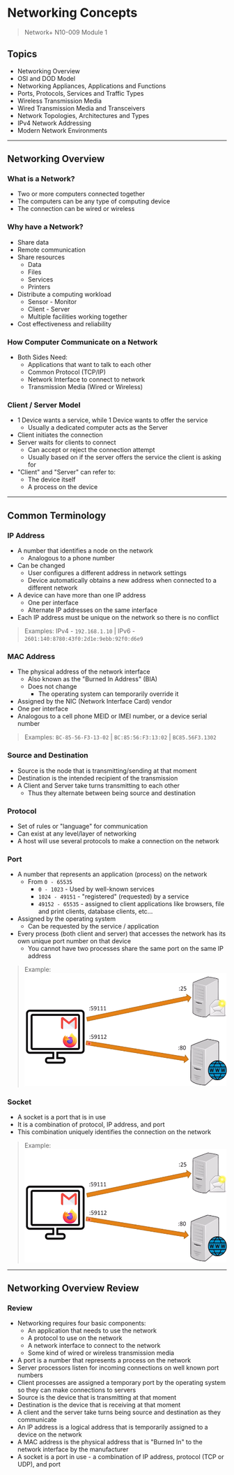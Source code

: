 # Networking Concepts
> Network+ N10-009 Module 1
## Topics
- Networking Overview
- OSI and DOD Model
- Networking Appliances, Applications and Functions
- Ports, Protocols, Services and Traffic Types
- Wireless Transmission Media
- Wired Transmission Media and Transceivers
- Network Topologies, Architectures and Types
- IPv4 Network Addressing
- Modern Network Environments

-----
## Networking Overview
### What is a Network?
- Two or more computers connected together
- The computers can be any type of computing device
- The connection can be wired or wireless
### Why have a Network?
- Share data
- Remote communication
- Share resources
	- Data
	- Files
	- Services
	- Printers
- Distribute a computing workload
	- Sensor - Monitor
	- Client - Server
	- Multiple facilities working together
- Cost effectiveness and reliability
### How Computer Communicate on a Network
- Both Sides Need:
	- Applications that want to talk to each other
	- Common Protocol (TCP/IP)
	- Network Interface to connect to network
	- Transmission Media (Wired or Wireless)
### Client / Server Model
- 1 Device wants a service, while 1 Device wants to offer the service
	- Usually a dedicated computer acts as the Server
- Client initiates the connection
- Server waits for clients to connect
	- Can accept or reject the connection attempt
	- Usually based on if the server offers the service the client is asking for
- "Client" and "Server" can refer to:
	- The device itself
	- A process on the device

-----
## Common Terminology
### IP Address
- A number that identifies a node on the network
	- Analogous to a phone number
- Can be changed
	- User configures a different address in network settings
	- Device automatically obtains a new address when connected to a different network
- A device can have more than one IP address
	- One per interface
	- Alternate IP addresses on the same interface
- Each IP address must be unique on the network so there is no conflict
> Examples: IPv4 - `192.168.1.10`  |  IPv6 - `2601:140:8780:43f0:2d1e:9ebb:92f0:d6e9`
### MAC Address
- The physical address of the network interface
	- Also known as the "Burned In Address" (BIA)
	- Does not change
		- The operating system can temporarily override it
- Assigned by the NIC (Network Interface Card) vendor
- One per interface
- Analogous to a cell phone MEID or IMEI number, or a device serial number
> Examples: `BC-85-56-F3-13-02`  |  `BC:85:56:F3:13:02`  |  `BC85.56F3.1302`
### Source and Destination
- Source is the node that is transmitting/sending at that moment
- Destination is the intended recipient of the transmission
- A Client and Server take turns transmitting to each other
	- Thus they alternate between being source and destination
### Protocol
- Set of rules or "language" for communication
- Can exist at any level/layer of networking
- A host will use several protocols to make a connection on the network
### Port
- A number that represents an application (process) on the network
	- From `0 - 65535`
		- `0 - 1023` - Used by well-known services
		- `1024 - 49151` - "registered" (requested) by a service
		- `49152 - 65535` - assigned to client applications like browsers, file and print clients, database clients, etc...
- Assigned by the operating system
	- Can be requested by the service / application
- Every process (both client and server) that accesses the network has its own unique port number on that device
	- You cannot have two processes share the same port on the same IP address
> Example: ![Networking Overview](000-Networking%20Overview/Images/Pasted%20image%2020250604134459.png)

### Socket
- A socket is a port that is in use
- It is a combination of protocol, IP address, and port
- This combination uniquely identifies the connection on the network
> Example: ![Networking Overview](000-Networking%20Overview/Images/Pasted%20image%2020250604134459.png)

-----
## Networking Overview Review
### Review
- Networking requires four basic components:
	- An application that needs to use the network
	- A protocol to use on the network
	- A network interface to connect to the network
	- Some kind of wired or wireless transmission media
- A port is a number that represents a process on the network
- Server processors listen for incoming connections on well known port numbers
- Client processes are assigned a temporary port by the operating system so they can make connections to servers
- Source is the device that is transmitting at that moment
- Destination is the device that is receiving at that moment
- A client and the server take turns being source and destination as they communicate
- An IP address is a logical address that is temporarily assigned to a device on the network
- A MAC address is the physical address that is "Burned In" to the network interface by the manufacturer
- A socket is a port in use - a combination of IP address, protocol (TCP or UDP), and port

